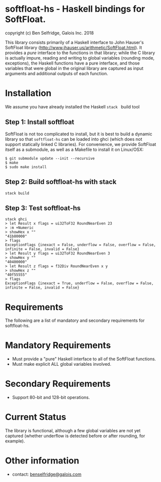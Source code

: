 softfloat-hs - Haskell bindings for SoftFloat.
===

copyright (c) Ben Selfridge, Galois Inc. 2018

This library consists primarily of a Haskell interface to John Hauser's SoftFloat
library (http://www.jhauser.us/arithmetic/SoftFloat.html). It provides a *pure*
interface to the functions in that library; while the C library is actually impure,
reading and writing to global variables (rounding mode, exceptions), the Haskell
functions have a pure interface, and those variables that were global in the original
library are captured as input arguments and additional outputs of each function.

Installation
===

We assume you have already installed the Haskell `stack ` build tool

## Step 1: Install softfloat
SoftFloat is not too complicated to install, but it is best to build a dynamic
library so that `softfloat-hs` can be loaded into ghci (which does not support
statically linked C libraries). For convenience, we provide SoftFloat itself as a
submodule, as well as a Makefile to install it on Linux/OSX:
```shell
$ git submodule update --init --recursive
$ make
$ sudo make install
```

## Step 2: Build softfloat-hs with stack
```shell
stack build
```

## Step 3: Test softfloat-hs
```shell
stack ghci
> let Result x flags = ui32ToF32 RoundNearEven 23
> :m +Numeric
> showHex x ""
"41b80000"
> flags
ExceptionFlags {inexact = False, underflow = False, overflow = False, infinite = False, invalid = False}
> let Result y flags = ui32ToF32 RoundNearEven 3
> showHex y ""
"40400000"
> let Result z flags = f32Div RoundNearEven x y
> showHex z ""
"40f55555"
> flags
ExceptionFlags {inexact = True, underflow = False, overflow = False, infinite = False, invalid = False}
```

Requirements
===

The following are a list of mandatory and secondary requirements for softfloat-hs.

Mandatory Requirements
===

- Must provide a "pure" Haskell interface to all of the SoftFloat functions.
- Must make explicit ALL global variables involved.

Secondary Requirements
===

- Support 80-bit and 128-bit operations.

Current Status
===

The library is functional, although a few global variables are not yet captured
(whether underflow is detected before or after rounding, for example).

Other information
===

* contact: benselfridge@galois.com
